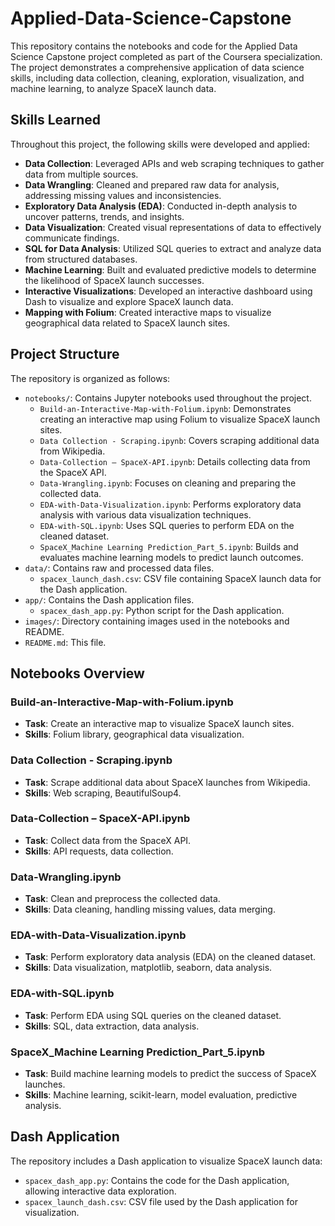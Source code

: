 # Applied-Data-Science-Capstone


This repository contains the notebooks and code for the Applied Data Science Capstone project completed as part of the Coursera specialization. The project demonstrates a comprehensive application of data science skills, including data collection, cleaning, exploration, visualization, and machine learning, to analyze SpaceX launch data.

## Skills Learned

Throughout this project, the following skills were developed and applied:

- **Data Collection**: Leveraged APIs and web scraping techniques to gather data from multiple sources.
- **Data Wrangling**: Cleaned and prepared raw data for analysis, addressing missing values and inconsistencies.
- **Exploratory Data Analysis (EDA)**: Conducted in-depth analysis to uncover patterns, trends, and insights.
- **Data Visualization**: Created visual representations of data to effectively communicate findings.
- **SQL for Data Analysis**: Utilized SQL queries to extract and analyze data from structured databases.
- **Machine Learning**: Built and evaluated predictive models to determine the likelihood of SpaceX launch successes.
- **Interactive Visualizations**: Developed an interactive dashboard using Dash to visualize and explore SpaceX launch data.
- **Mapping with Folium**: Created interactive maps to visualize geographical data related to SpaceX launch sites.

## Project Structure

The repository is organized as follows:

- `notebooks/`: Contains Jupyter notebooks used throughout the project.
  - `Build-an-Interactive-Map-with-Folium.ipynb`: Demonstrates creating an interactive map using Folium to visualize SpaceX launch sites.
  - `Data Collection - Scraping.ipynb`: Covers scraping additional data from Wikipedia.
  - `Data-Collection – SpaceX-API.ipynb`: Details collecting data from the SpaceX API.
  - `Data-Wrangling.ipynb`: Focuses on cleaning and preparing the collected data.
  - `EDA-with-Data-Visualization.ipynb`: Performs exploratory data analysis with various data visualization techniques.
  - `EDA-with-SQL.ipynb`: Uses SQL queries to perform EDA on the cleaned dataset.
  - `SpaceX_Machine Learning Prediction_Part_5.ipynb`: Builds and evaluates machine learning models to predict launch outcomes.
- `data/`: Contains raw and processed data files.
  - `spacex_launch_dash.csv`: CSV file containing SpaceX launch data for the Dash application.
- `app/`: Contains the Dash application files.
  - `spacex_dash_app.py`: Python script for the Dash application.
- `images/`: Directory containing images used in the notebooks and README.
- `README.md`: This file.

## Notebooks Overview

### Build-an-Interactive-Map-with-Folium.ipynb

- **Task**: Create an interactive map to visualize SpaceX launch sites.
- **Skills**: Folium library, geographical data visualization.

### Data Collection - Scraping.ipynb

- **Task**: Scrape additional data about SpaceX launches from Wikipedia.
- **Skills**: Web scraping, BeautifulSoup4.

### Data-Collection – SpaceX-API.ipynb

- **Task**: Collect data from the SpaceX API.
- **Skills**: API requests, data collection.

### Data-Wrangling.ipynb

- **Task**: Clean and preprocess the collected data.
- **Skills**: Data cleaning, handling missing values, data merging.

### EDA-with-Data-Visualization.ipynb

- **Task**: Perform exploratory data analysis (EDA) on the cleaned dataset.
- **Skills**: Data visualization, matplotlib, seaborn, data analysis.

### EDA-with-SQL.ipynb

- **Task**: Perform EDA using SQL queries on the cleaned dataset.
- **Skills**: SQL, data extraction, data analysis.

### SpaceX_Machine Learning Prediction_Part_5.ipynb

- **Task**: Build machine learning models to predict the success of SpaceX launches.
- **Skills**: Machine learning, scikit-learn, model evaluation, predictive analysis.

## Dash Application

The repository includes a Dash application to visualize SpaceX launch data:

- `spacex_dash_app.py`: Contains the code for the Dash application, allowing interactive data exploration.
- `spacex_launch_dash.csv`: CSV file used by the Dash application for visualization.
